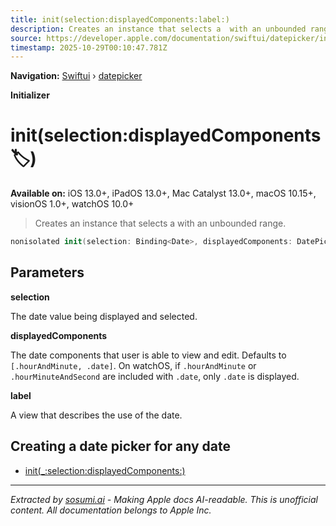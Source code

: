 ```yaml
---
title: init(selection:displayedComponents:label:)
description: Creates an instance that selects a  with an unbounded range.
source: https://developer.apple.com/documentation/swiftui/datepicker/init(selection:displayedcomponents:label:)
timestamp: 2025-10-29T00:10:47.781Z
---
```


**Navigation:** [Swiftui](/documentation/swiftui) › [datepicker](/documentation/swiftui/datepicker)

**Initializer**

# init(selection:displayedComponents:label:)

**Available on:** iOS 13.0+, iPadOS 13.0+, Mac Catalyst 13.0+, macOS 10.15+, visionOS 1.0+, watchOS 10.0+

> Creates an instance that selects a  with an unbounded range.

```swift
nonisolated init(selection: Binding<Date>, displayedComponents: DatePicker<Label>.Components = [.hourAndMinute, .date], @ViewBuilder label: () -> Label)
```

## Parameters

**selection**

The date value being displayed and selected.



**displayedComponents**

The date components that user is able to view and edit. Defaults to `[.hourAndMinute, .date]`. On watchOS, if `.hourAndMinute` or `.hourMinuteAndSecond` are included with `.date`, only `.date` is displayed.



**label**

A view that describes the use of the date.



## Creating a date picker for any date

- [init(_:selection:displayedComponents:)](/documentation/swiftui/datepicker/init(_:selection:displayedcomponents:))

---

*Extracted by [sosumi.ai](https://sosumi.ai) - Making Apple docs AI-readable.*
*This is unofficial content. All documentation belongs to Apple Inc.*
